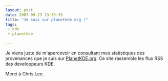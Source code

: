```yaml
---
layout: post
date: 2007-09-23 13:35:33
title: "Je suis sur planetkde.org !"
tags:
 - kde
 - planetkde

---
```


Je viens juste de m'apercevoir en consultant mes statistiques des provenances que je suis sur [PlanetKDE.org](http://www.planetkde.org/). Ce site rassemble les flux RSS des developpeurs KDE.

Merci à Chris Lee.
